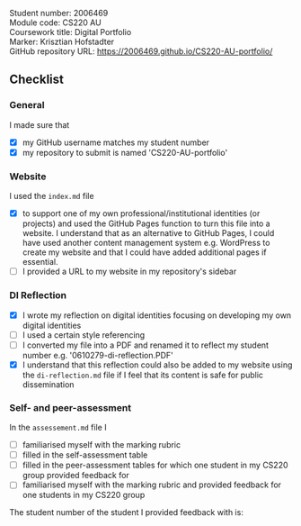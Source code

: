 Student number: 2006469  
Module code: CS220 AU  
Coursework title: Digital Portfolio  
Marker: Krisztian Hofstadter  
GitHub repository URL: https://2006469.github.io/CS220-AU-portfolio/

## Checklist
<!-- #todo : complete the checklist below by simply replacing the space with an 'x' as seen in the first checkpoint below. --> 

### General
I made sure that
- [x] my GitHub username matches my student number
- [x] my repository to submit is named 'CS220-AU-portfolio'

### Website
I used the `index.md` file 
- [x] to support one of my own professional/institutional identities (or projects) and used the GitHub Pages function to turn this file into a website. I understand that as an alternative to GitHub Pages, I could have used another content management system e.g. WordPress to create my website and that I could have added additional pages if essential.
- [ ] I provided a URL to my website in my repository's sidebar

### DI Reflection
- [x] I wrote my reflection on digital identities focusing on developing my own digital identities 
- [ ] I used a certain style referencing
- [ ] I converted my file into a PDF and renamed it to reflect my student number e.g. '0610279-di-reflection.PDF' 
- [x] I understand that this reflection could also be added to my website using the `di-reflection.md` file if I feel that its content is safe for public dissemination

### Self- and peer-assessment
In the `assessement.md` file I
- [ ] familiarised myself with the marking rubric
- [ ] filled in the self-assessment table
- [ ] filled in the peer-assessment tables for which one student in my CS220 group provided feedback for
- [ ] familiarised myself with the marking rubric and provided feedback for one students in my CS220 group

The student number of the student I provided feedback with is: <!-- #todo : add your classmate's student number -->  

<!-- #todo : 
- delete all unnecessary HTML comments in this file 
- download this .md file to your computer
- rename both files to submit on FASER so that they show your student number e.g. `0610279-di-reflection.PDF` and `0610279-final-check.md` 
- submit these two files on FASER
- relax
-->

